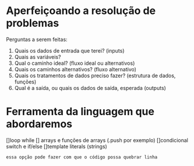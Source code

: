 # Aperfeiçoando a resolução de problemas

Perguntas a serem feitas:

1. Quais os dados de entrada que terei? (inputs)
2. Quais as variáveis?
3. Qual o caminho ideal? (fluxo ideal ou alternativos)
4. Quais os caminhos alternativos? (fluxo alternativo)
5. Quais os tratamentos de dados preciso fazer? (estrutura de dados, funções)
6. Qual é a saída, ou quais os dados de saída, esperada (outputs)

# Ferramenta da linguagem que abordaremos

[]loop while
[] arrays e funções de arrays (.push por exemplo)
[]condicional switch e if/else
[]template literals (strings)

`essa opção pode fazer com que o código possa quebrar linha`
